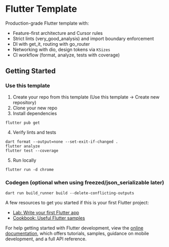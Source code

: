 # Flutter Template

Production-grade Flutter template with:

- Feature-first architecture and Cursor rules
- Strict lints (very_good_analysis) and import boundary enforcement
- DI with get_it, routing with go_router
- Networking with dio, design tokens via `KSizes`
- CI workflow (format, analyze, tests with coverage)

## Getting Started

### Use this template

1) Create your repo from this template (Use this template → Create new repository)
2) Clone your new repo
3) Install dependencies

```
flutter pub get
```

4) Verify lints and tests

```
dart format --output=none --set-exit-if-changed .
flutter analyze
flutter test --coverage
```

5) Run locally

```
flutter run -d chrome
```

### Codegen (optional when using freezed/json_serializable later)

```
dart run build_runner build --delete-conflicting-outputs
```

A few resources to get you started if this is your first Flutter project:

- [Lab: Write your first Flutter app](https://docs.flutter.dev/get-started/codelab)
- [Cookbook: Useful Flutter samples](https://docs.flutter.dev/cookbook)

For help getting started with Flutter development, view the
[online documentation](https://docs.flutter.dev/), which offers tutorials,
samples, guidance on mobile development, and a full API reference.
